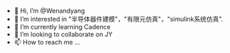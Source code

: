 - 👋 Hi, I’m @Wenandyang
- 👀 I’m interested in "半导体器件建模"，"有限元仿真"，"simulink系统仿真".
- 🌱 I’m currently learning Cadence
- 💞️ I’m looking to collaborate on JY
- 📫 How to reach me ...

<!---
Wenandyang/Wenandyang is a ✨ special ✨ repository because its `README.md` (this file) appears on your GitHub profile.
You can click the Preview link to take a look at your changes.
--->
